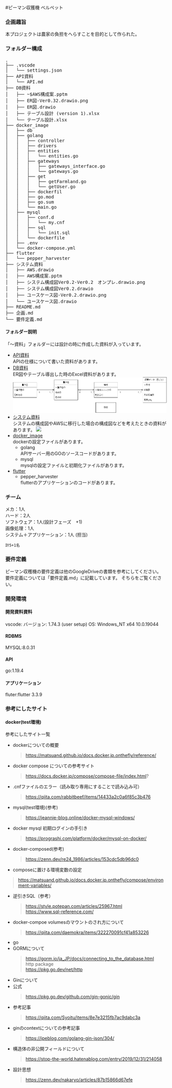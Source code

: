 #ピーマン収獲機 ベルペット
### 企画趣旨
本プロジェクトは農家の負担をへらすことを目的として作られた。

### フォルダー構成
<pre>
.
├── .vscode
│   └── settings.json
├── API資料
│   └── API.md
├── DB資料
│   ├── ~$AWS構成案.pptm
│   ├── ER図-Ver0.32.drawio.png
│   ├── ER図.drawio
│   ├── テーブル設計 (version 1).xlsx
│   └── テーブル設計.xlsx
├── docker_image
│   ├── db
│   ├── golang
│   │   ├── controller
│   │   ├── drivers
│   │   ├── entities
│   │   │   └── entities.go
│   │   ├── gateways
│   │   │   ├── gateways_interface.go
│   │   │   └── gateways.go
│   │   ├── get
│   │   │   ├── getFarmland.go
│   │   │   └── getUser.go
│   │   ├── dockerfil
│   │   ├── go.mod
│   │   ├── go.sum
│   │   └── main.go
│   ├── mysql
│   │   ├── conf.d
│   │   │   └── my.cnf
│   │   ├── sql
│   │   │   └── init.sql
│   │   └── dockerfile
│   ├── .env
│   └── docker-compose.yml
├── flutter
│   └── pepper_harvester
├── システム資料
│   ├── AWS.drawio
│   ├── AWS構成案.pptm
│   ├── システム構成図Ver0.2-Ver0.2　オンプレ.drawio.png
│   ├── システム構成図Ver0.2.drawio
│   ├── ユースケース図-Ver0.2.drawio.png
│   └── ユースケース図.drawio
├── README.md
├── 企画.md
└── 要件定義.md
</pre>

#### フォルダー説明
「～資料」フォルダーには設計の時に作成した資料が入っています。
- [API資料](API資料)  
  APIの仕様について書いた資料があります。
- [DB資料](DB資料)  
  ER図やテーブル導出した時のExcel資料があります。
  ![](DB資料\ER図-Ver0.34.drawio.png)
- [システム資料](システム資料)  
  システムの構成図やAWSに移行した場合の構成図などを考えたときの資料があります。
  ![](システム資料\システム構成図Ver0.2-Ver0.2　オンプレ.drawio.png)
- [docker_image](docker_image)  
  dockerの設定ファイルがあります。
    * golang  
    APIサーバー用のGOのソースコードがあります。
    * mysql  
      mysqlの設定ファイルと初期化ファイルがあります。
- [flutter](flutter)
  * pepper_harvester  
    flutterのアプリケーションのコードがあります。
### チーム

  メカ：1人  
  ハード：2人  
  ソフトウェア：1人(設計フェーズ　+1)  
  画像処理：1人  
  システム＋アプリケーション：1人  (担当)
  
    計5+1名


### 要件定義
ピーマン収穫機の要件定義は他のGoogleDriveの書類を参考にしてください。
要件定義については「要件定義.md」に記載しています。
そちらをご覧ください。

### 開発環境
#### 開発資料資料
vscode:
バージョン: 1.74.3 (user setup)
OS: Windows_NT x64 10.0.19044
#### RDBMS
MYSQL:8.0.31

#### API
go:1.19.4

#### アプリケーション
fluter:flutter 3.3.9





### 参考にしたサイト  
#### docker(test環境)   
 参考にしたサイト一覧  

- dockerについての概要  
  > https://matsuand.github.io/docs.docker.jp.onthefly/reference/  
- docker compose についての参考サイト  
  > https://docs.docker.jp/compose/compose-file/index.html?  
- .cnfファイルのエラー（読み取り専用にすることで読み込み可）
  > https://qiita.com/rabbitbeef/items/14433a2c0a6f85c3b476
- mysql(test環境)(参考)  
  > https://jeannie-blog.online/docker-mysql-windows/  
- docker mysql 初期ログインの手引き  
  > https://prograshi.com/platform/docker/mysql-on-docker/  
- docker-composed(参考)  
  > https://zenn.dev/re24_1986/articles/153cdc5db96dc0  
- composeに置ける環境変数の設定  
 > https://matsuand.github.io/docs.docker.jp.onthefly/compose/environment-variables/  
- 逆引きSQL（参考）  
  > https://style.potepan.com/articles/25967.html  
  > https://www.sql-reference.com/  
- docker-compoe volumesのマウントのされ方について  
  > https://qiita.com/daemokra/items/322270091cf41a853226  
- go  
- GORMについて  
  > https://gorm.io/ja_JP/docs/connecting_to_the_database.html  
http package  
  > https://pkg.go.dev/net/http  
- Ginについて  
- 公式  
  > https://pkg.go.dev/github.com/gin-gonic/gin  
- 参考記事  
  > https://qiita.com/Syoitu/items/8e7e3215fb7ac9dabc3a  
- ginのcontextについての参考記事  
  > https://ipeblog.com/golang-gin-json/304/  
- 構造体の非公開フィールドについて  
  > https://stop-the-world.hatenablog.com/entry/2019/12/31/214058  
- 設計思想  
  > https://zenn.dev/nakaryo/articles/87b15866d67efe  